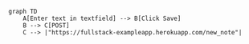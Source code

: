 <!-- This mermaid diagram is for Exercise 0.4 -->
```mermaid
graph TD
    A[Enter text in textfield] --> B[Click Save]
    B --> C[POST]
    C --> |"https://fullstack-exampleapp.herokuapp.com/new_note"|
